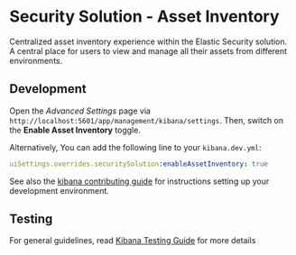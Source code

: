 # Security Solution - Asset Inventory

Centralized asset inventory experience within the Elastic Security solution. A central place for users to view and manage all their assets from different environments.

## Development

Open the _Advanced Settings_ page via `http://localhost:5601/app/management/kibana/settings`. Then, switch on the **Enable Asset Inventory** toggle.

Alternatively, You can add the following line to your `kibana.dev.yml`:

```yml
uiSettings.overrides.securitySolution:enableAssetInventory: true
```

See also the [kibana contributing guide](https://github.com/elastic/kibana/blob/main/CONTRIBUTING.md) for instructions setting up your development environment.

## Testing

For general guidelines, read [Kibana Testing Guide](https://www.elastic.co/guide/en/kibana/current/development-tests.html) for more details
